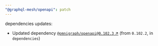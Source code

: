 ```yaml
---
"@graphql-mesh/openapi": patch
---
```

dependencies updates:
  - Updated dependency [`@omnigraph/openapi@0.102.3` ↗︎](https://www.npmjs.com/package/@omnigraph/openapi/v/0.102.3) (from `0.102.2`, in `dependencies`)
